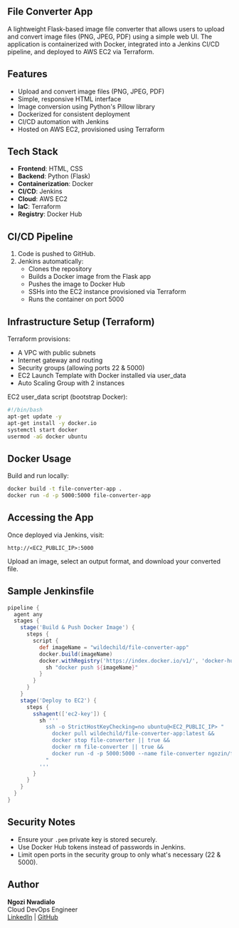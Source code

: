 ## File Converter App

A lightweight Flask-based image file converter that allows users to upload and convert image files (PNG, JPEG, PDF) using a simple web UI. The application is containerized with Docker, integrated into a Jenkins CI/CD pipeline, and deployed to AWS EC2 via Terraform.


## Features

- Upload and convert image files (PNG, JPEG, PDF)
- Simple, responsive HTML interface
- Image conversion using Python's Pillow library
- Dockerized for consistent deployment
- CI/CD automation with Jenkins
- Hosted on AWS EC2, provisioned using Terraform


## Tech Stack

- **Frontend**: HTML, CSS
- **Backend**: Python (Flask)
- **Containerization**: Docker
- **CI/CD**: Jenkins
- **Cloud**: AWS EC2
- **IaC**: Terraform
- **Registry**: Docker Hub


## CI/CD Pipeline

1. Code is pushed to GitHub.
2. Jenkins automatically:
   - Clones the repository
   - Builds a Docker image from the Flask app
   - Pushes the image to Docker Hub
   - SSHs into the EC2 instance provisioned via Terraform
   - Runs the container on port 5000


## Infrastructure Setup (Terraform)

Terraform provisions:

- A VPC with public subnets
- Internet gateway and routing
- Security groups (allowing ports 22 & 5000)
- EC2 Launch Template with Docker installed via user_data
- Auto Scaling Group with 2 instances

EC2 user_data script (bootstrap Docker):

```bash
#!/bin/bash
apt-get update -y
apt-get install -y docker.io
systemctl start docker
usermod -aG docker ubuntu
```


## Docker Usage

Build and run locally:

```bash
docker build -t file-converter-app .
docker run -d -p 5000:5000 file-converter-app
```


## Accessing the App

Once deployed via Jenkins, visit:

```
http://<EC2_PUBLIC_IP>:5000
```

Upload an image, select an output format, and download your converted file.


## Sample Jenkinsfile

```groovy
pipeline {
  agent any
  stages {
    stage('Build & Push Docker Image') {
      steps {
        script {
          def imageName = "wildechild/file-converter-app"
          docker.build(imageName)
          docker.withRegistry('https://index.docker.io/v1/', 'docker-hub') {
            sh "docker push ${imageName}"
          }
        }
      }
    }
    stage('Deploy to EC2') {
      steps {
        sshagent(['ec2-key']) {
          sh '''
            ssh -o StrictHostKeyChecking=no ubuntu@<EC2_PUBLIC_IP> "
              docker pull wildechild/file-converter-app:latest &&
              docker stop file-converter || true &&
              docker rm file-converter || true &&
              docker run -d -p 5000:5000 --name file-converter ngozin/file-converter-app:latest
            "
          '''
        }
      }
    }
  }
}
```

## Security Notes

- Ensure your `.pem` private key is stored securely.
- Use Docker Hub tokens instead of passwords in Jenkins.
- Limit open ports in the security group to only what's necessary (22 & 5000).


## Author

**Ngozi Nwadialo**  
Cloud DevOps Engineer  
[LinkedIn](https://linkedin.com/in/ngozi-nwadialo) | [GitHub](https://github.com/Ngozi-N)

